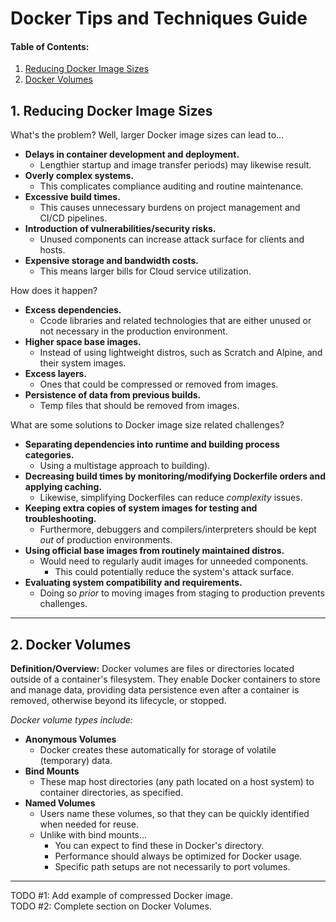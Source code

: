 # Docker Tips and Techniques Guide
  
#### Table of Contents:

1. [Reducing Docker Image Sizes](#reducing-images)
2. [Docker Volumes](#docker-volumes)
  
## 1. <a name="reducing-images">Reducing Docker Image Sizes</a>
  
What's the problem? Well, larger Docker image sizes can lead to...

+ **Delays in container development and deployment.**
  - Lengthier startup and image transfer periods) may likewise result.
+ **Overly complex systems.**
  - This complicates compliance auditing and routine maintenance.
+ **Excessive build times.**
  - This causes unnecessary burdens on project management and CI/CD pipelines.
+ **Introduction of vulnerabilities/security risks.**
  - Unused components can increase attack surface for clients and hosts.
+ **Expensive storage and bandwidth costs.**
  - This means larger bills for Cloud service utilization.

How does it happen?
  
+ **Excess dependencies.**
  - Ccode libraries and related technologies that are either unused or not necessary in the production environment.
+ **Higher space base images.**
  - Instead of using lightweight distros, such as Scratch and Alpine, and their system images.
+ **Excess layers.**
  - Ones that could be compressed or removed from images.
+ **Persistence of data from previous builds.**
  - Temp files that should be removed from images.

What are some solutions to Docker image size related challenges?

+ **Separating dependencies into runtime and building process categories.**
  - Using a multistage approach to building). 
+ **Decreasing build times by monitoring/modifying Dockerfile orders and applying caching.**
  - Likewise, simplifying Dockerfiles can reduce *complexity* issues. 
+ **Keeping extra copies of system images for testing and troubleshooting.**
  - Furthermore, debuggers and compilers/interpreters should be kept *out* of production environments.
+ **Using official base images from routinely maintained distros.**
  - Would need to regularly audit images for unneeded components.
    + This could potentially reduce the system's attack surface.
+ **Evaluating system compatibility and requirements.**
  - Doing so *prior* to moving images from staging to production prevents challenges.
  
<hr />

## 2. <a name="docker-volumes">Docker Volumes</a>

**Definition/Overview:** Docker volumes are files or directories located outside of a container's filesystem. They enable Docker containers to store and manage data, providing data persistence even after a container is removed, otherwise beyond its lifecycle, or stopped.
  
*Docker volume types include:*

* **Anonymous Volumes**
  + Docker creates these automatically for storage of volatile (temporary) data.
* **Bind Mounts**
  + These map host directories (any path located on a host system) to container directories, as specified.
* **Named Volumes**
  + Users name these volumes, so that they can be quickly identified when needed for reuse.
  + Unlike with bind mounts...
    - You can expect to find these in Docker's directory.
    - Performance should always be optimized for Docker usage.
    - Specific path setups are not necessarily to port volumes.
  
<hr />
  
TODO #1: Add example of compressed Docker image.  
TODO #2: Complete section on Docker Volumes.
